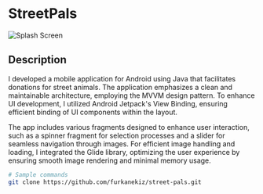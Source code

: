# StreetPals

![Splash Screen]([streetpals-1](https://github.com/furkanekiz/street-pals/assets/96376500/67af20a6-b35b-40b1-b14a-fd233be2c329))

## Description

I developed a mobile application for Android using Java that facilitates donations for street animals. The application emphasizes a clean and maintainable architecture, employing the MVVM design pattern. To enhance UI development, I utilized Android Jetpack's View Binding, ensuring efficient binding of UI components within the layout.

The app includes various fragments designed to enhance user interaction, such as a spinner fragment for selection processes and a slider for seamless navigation through images. For efficient image handling and loading, I integrated the Glide library, optimizing the user experience by ensuring smooth image rendering and minimal memory usage.

```bash
# Sample commands
git clone https://github.com/furkanekiz/street-pals.git
